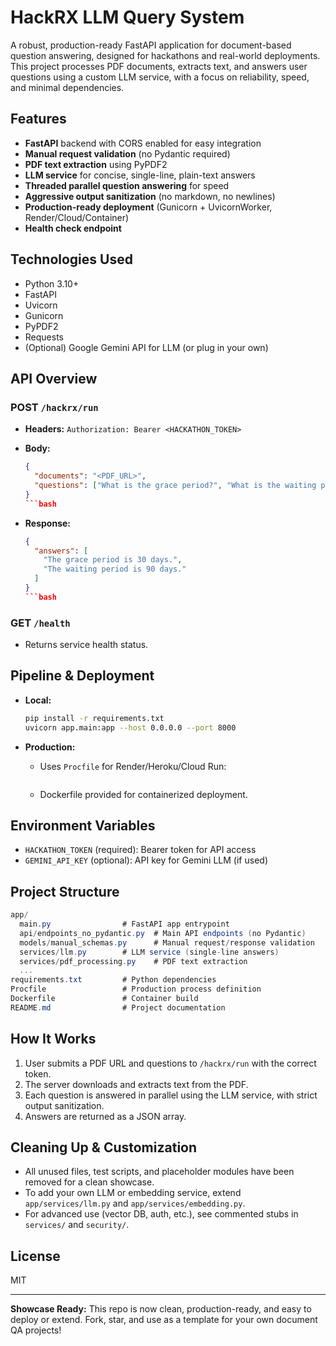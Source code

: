 # HackRX LLM Query System

A robust, production-ready FastAPI application for document-based question answering, designed for hackathons and real-world deployments. This project processes PDF documents, extracts text, and answers user questions using a custom LLM service, with a focus on reliability, speed, and minimal dependencies.

## Features

- **FastAPI** backend with CORS enabled for easy integration
- **Manual request validation** (no Pydantic required)
- **PDF text extraction** using PyPDF2
- **LLM service** for concise, single-line, plain-text answers
- **Threaded parallel question answering** for speed
- **Aggressive output sanitization** (no markdown, no newlines)
- **Production-ready deployment** (Gunicorn + UvicornWorker, Render/Cloud/Container)
- **Health check endpoint**

## Technologies Used

- Python 3.10+
- FastAPI
- Uvicorn
- Gunicorn
- PyPDF2
- Requests
- (Optional) Google Gemini API for LLM (or plug in your own)

## API Overview

### POST `/hackrx/run`

- **Headers:** `Authorization: Bearer <HACKATHON_TOKEN>`
- **Body:**

  ```json
  {
    "documents": "<PDF_URL>",
    "questions": ["What is the grace period?", "What is the waiting period?"]
  }
  ```bash

- **Response:**

  ```json
  {
    "answers": [
      "The grace period is 30 days.",
      "The waiting period is 90 days."
    ]
  }
  ```bash

### GET `/health`

- Returns service health status.

## Pipeline & Deployment

- **Local:**

  ```bash
  pip install -r requirements.txt
  uvicorn app.main:app --host 0.0.0.0 --port 8000
  ```

- **Production:**

  - Uses `Procfile` for Render/Heroku/Cloud Run:

    ```web: python -m gunicorn app.main:app -w 4 -k uvicorn.workers.UvicornWorker --bind 0.0.0.0:$PORT
    ```

  - Dockerfile provided for containerized deployment.

## Environment Variables

- `HACKATHON_TOKEN` (required): Bearer token for API access
- `GEMINI_API_KEY` (optional): API key for Gemini LLM (if used)

## Project Structure

```csharp
app/
  main.py                # FastAPI app entrypoint
  api/endpoints_no_pydantic.py  # Main API endpoints (no Pydantic)
  models/manual_schemas.py      # Manual request/response validation
  services/llm.py        # LLM service (single-line answers)
  services/pdf_processing.py    # PDF text extraction
  ...
requirements.txt         # Python dependencies
Procfile                 # Production process definition
Dockerfile               # Container build
README.md                # Project documentation
```

## How It Works

1. User submits a PDF URL and questions to `/hackrx/run` with the correct token.
2. The server downloads and extracts text from the PDF.
3. Each question is answered in parallel using the LLM service, with strict output sanitization.
4. Answers are returned as a JSON array.

## Cleaning Up & Customization

- All unused files, test scripts, and placeholder modules have been removed for a clean showcase.
- To add your own LLM or embedding service, extend `app/services/llm.py` and `app/services/embedding.py`.
- For advanced use (vector DB, auth, etc.), see commented stubs in `services/` and `security/`.

## License

MIT

---

**Showcase Ready:** This repo is now clean, production-ready, and easy to deploy or extend. Fork, star, and use as a template for your own document QA projects!
